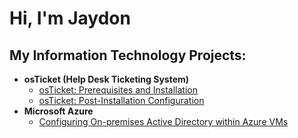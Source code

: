 <h1>Hi, I'm Jaydon

<h2> My Information Technology Projects:</h2>

- <b>osTicket (Help Desk Ticketing System)</b>
  - [osTicket: Prerequisites and Installation](https://github.com/J4ydonJ/OS/tree/main)
  - [osTicket: Post-Installation Configuration](https://github.com/J4ydonJ/OSTicket-configuration)
- <b>Microsoft Azure</b>
  - [Configuring On-premises Active Directory within Azure VMs](https://github.com/J4ydonJ/Active-Directory/blob/main/README.md)



